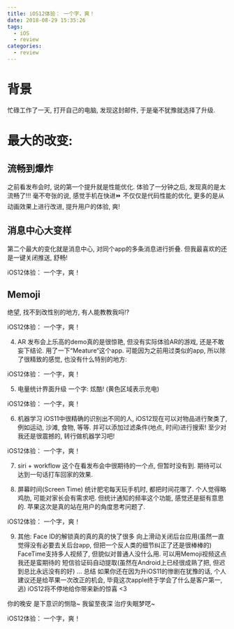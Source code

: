 ```yaml
---
title: iOS12体验： 一个字，爽！
date: 2018-08-29 15:35:26
tags: 
  - iOS
  - review
categories:
  - review
---
```



# 背景
忙碌工作了一天, 打开自己的电脑, 发现这封邮件, 于是毫不犹豫就选择了升级.


# 最大的改变:
## 流畅到爆炸
之前看发布会时, 说的第一个提升就是性能优化. 
体验了一分钟之后, 发现真的是太流畅了!!! 毫不夸张的说, 感觉手机在快进⏩
不仅仅是代码性能的优化, 更多的是从动画效果上进行改进, 提升用户的体验, 爽!

## 消息中心大变样
第二个最大的变化就是消息中心, 对同个app的多条消息进行折叠. 
但我最喜欢的还是一键关闭推送, 舒畅!

iOS12体验： 一个字，爽！

## Memoji
绝望, 找不到改性别的地方, 有人能教教我吗!?

iOS12体验： 一个字，爽！

4. AR
发布会上乐高的demo真的是很惊艳, 但没有实际体验AR的游戏, 还是不敢妄下结论. 
用了一下“Meature“这个app. 可能因为之前用过类似的app, 所以除了很精致的感觉, 也没有什么特别的地方:

iOS12体验： 一个字，爽！

5. 电量统计界面升级
一个字: 炫酷! (黄色区域表示充电)

iOS12体验： 一个字，爽！

6. 机器学习
iOS11中很精确的识别出不同的人, iOS12现在可以对物品进行聚类了, 例如运动, 沙滩, 食物, 等等. 并可以添加过滤条件(地点, 时间)进行搜索! 至少对我还是很震撼的, 转行做机器学习吧!

iOS12体验： 一个字，爽！

7. siri + workflow
这个在看发布会中很期待的一个点, 但暂时没有到. 期待可以达到一句话打车回家的效果. 

8. 屏幕时间(Screen Time)
统计肥宅每天玩手机时, 都把时间花哪了. 个人觉得略鸡肋, 可能对家长会有需求吧. 
但统计通知的频率这个功能, 感觉还是挺有意思的. 
苹果这次是真的站在用户的角度思考问题了.

iOS12体验： 一个字，爽！

9. 其他:
Face ID的解锁真的真的真的快了很多
向上滑动关闭后台应用(虽然一直觉得没有必要去关后台app, 但把一个反人类的细节纠正了还是很棒棒的)
FaceTime支持多人视频了, 但貌似对普通人没什么用. 可以用Memoji视频这点我还是蛮期待的
短信验证码自动提取(虽然在Android上已经很成熟了把, 但迟到总比永远没有的好)
...
总结
如果你还在因为升iOS11的惨剧在犹豫的话, 个人建议还是给苹果一次改正的机会, 毕竟这次apple终于学会了什么是客户第一, 逃)
iOS12将不停地给你带来新的惊喜 <3

你的晚安 是下意识的恻隐~
我留至夜深 治疗失眠梦呓~

iOS12体验： 一个字，爽！


